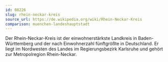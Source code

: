 ```yaml
---
id: 08226
slug: rhein-neckar-kreis
source_url: https://de.wikipedia.org/wiki/Rhein-Neckar-Kreis
comparison: muenchen-landeshauptstadt
---
```


Der Rhein-Neckar-Kreis ist der einwohnerstärkste Landkreis in Baden-Württemberg und der nach Einwohnerzahl fünftgrößte in Deutschland. Er liegt im Nordwesten des Landes im Regierungsbezirk Karlsruhe und gehört zur Metropolregion Rhein-Neckar.
